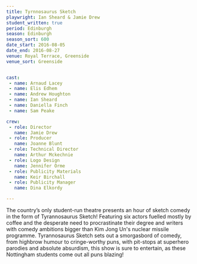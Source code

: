 ```yaml
---
title: Tyrnnosaurus Sketch
playwright: Ian Sheard & Jamie Drew
student_written: true
period: Edinburgh
season: Edinburgh
season_sort: 600
date_start: 2016-08-05
date_end: 2016-08-27
venue: Royal Terrace, Greenside
venue_sort: Greenside


cast:
 - name: Arnaud Lacey
 - name: Elis Edhem
 - name: Andrew Houghton
 - name: Ian Sheard
 - name: Daniella Finch
 - name: Sam Peake

crew:
 - role: Director
   name: Jamie Drew
 - role: Producer
   name: Joanne Blunt
 - role: Technical Director
   name: Arthur Mckechnie
 - role: Logo Design
   name: Jennifer Orme
 - role: Publicity Materials
   name: Keir Birchall
 - role: Publicity Manager
   name: Dina Elkordy

---
```

The country’s only student-run theatre presents an hour of sketch comedy in the form of Tyrannosaurus Sketch! Featuring six actors fuelled mostly by coffee and the desperate need to procrastinate their degree and writers with comedy ambitions bigger than Kim Jong Un's nuclear missile programme. Tyrannosaurus Sketch sets out a smorgasbord of comedy, from highbrow humour to cringe-worthy puns, with pit-stops at superhero parodies and absolute absurdism, this show is sure to entertain, as these Nottingham students come out all puns blazing! 
